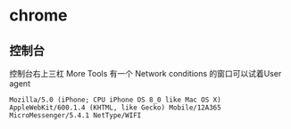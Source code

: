 # chrome

## 控制台
控制台右上三杠 More Tools 有一个 Network conditions 的窗口可以试着User agent

``` Agent
Mozilla/5.0 (iPhone; CPU iPhone OS 8_0 like Mac OS X) AppleWebKit/600.1.4 (KHTML, like Gecko) Mobile/12A365 MicroMessenger/5.4.1 NetType/WIFI
```